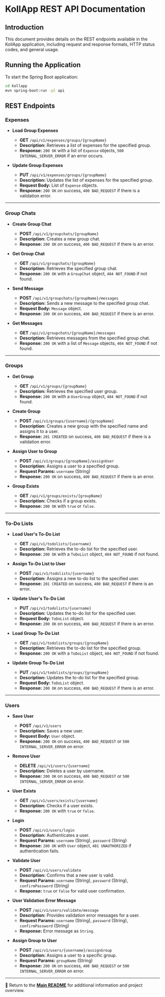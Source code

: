 # KollApp REST API Documentation

## Introduction

This document provides details on the REST endpoints available in the KollApp application, including request and response formats, HTTP status codes, and general usage.

## Running the Application

To start the Spring Boot application:

```sh
cd kollapp
mvn spring-boot:run -pl api
```

## REST Endpoints

### Expenses

- **Load Group Expenses**
  - **GET** `/api/v1/expenses/groups/{groupName}`
  - **Description:** Retrieves a list of expenses for the specified group.
  - **Response:** `200 OK` with a list of `Expense` objects, `500 INTERNAL_SERVER_ERROR` if an error occurs.

- **Update Group Expenses**
  - **PUT** `/api/v1/expenses/groups/{groupName}`
  - **Description:** Updates the list of expenses for the specified group.
  - **Request Body:** List of `Expense` objects.
  - **Response:** `200 OK` on success, `400 BAD_REQUEST` if there is a validation error.

---

### Group Chats

- **Create Group Chat**
  - **POST** `/api/v1/groupchats/{groupName}`
  - **Description:** Creates a new group chat.
  - **Response:** `200 OK` on success, `400 BAD_REQUEST` if there is an error.

- **Get Group Chat**
  - **GET** `/api/v1/groupchats/{groupName}`
  - **Description:** Retrieves the specified group chat.
  - **Response:** `200 OK` with a `GroupChat` object, `404 NOT_FOUND` if not found.

- **Send Message**
  - **POST** `/api/v1/groupchats/{groupName}/messages`
  - **Description:** Sends a new message to the specified group chat.
  - **Request Body:** `Message` object.
  - **Response:** `200 OK` on success, `400 BAD_REQUEST` if there is an error.

- **Get Messages**
  - **GET** `/api/v1/groupchats/{groupName}/messages`
  - **Description:** Retrieves messages from the specified group chat.
  - **Response:** `200 OK` with a list of `Message` objects, `404 NOT_FOUND` if not found.

---

### Groups

- **Get Group**
  - **GET** `/api/v1/groups/{groupName}`
  - **Description:** Retrieves the specified user group.
  - **Response:** `200 OK` with a `UserGroup` object, `404 NOT_FOUND` if not found.

- **Create Group**
  - **POST** `/api/v1/groups/{username}/{groupName}`
  - **Description:** Creates a new group with the specified name and assigns it to a user.
  - **Response:** `201 CREATED` on success, `400 BAD_REQUEST` if there is a validation error.

- **Assign User to Group**
  - **POST** `/api/v1/groups/{groupName}/assignUser`
  - **Description:** Assigns a user to a specified group.
  - **Request Params:** `username` (String)
  - **Response:** `200 OK` on success, `400 BAD_REQUEST` if there is an error.

- **Group Exists**
  - **GET** `/api/v1/groups/exists/{groupName}`
  - **Description:** Checks if a group exists.
  - **Response:** `200 OK` with `true` or `false`.

---

### To-Do Lists

- **Load User's To-Do List**
  - **GET** `/api/v1/todolists/{username}`
  - **Description:** Retrieves the to-do list for the specified user.
  - **Response:** `200 OK` with a `ToDoList` object, `404 NOT_FOUND` if not found.

- **Assign To-Do List to User**
  - **POST** `/api/v1/todolists/{username}`
  - **Description:** Assigns a new to-do list to the specified user.
  - **Response:** `201 CREATED` on success, `400 BAD_REQUEST` if there is an error.

- **Update User's To-Do List**
  - **PUT** `/api/v1/todolists/{username}`
  - **Description:** Updates the to-do list for the specified user.
  - **Request Body:** `ToDoList` object.
  - **Response:** `200 OK` on success, `400 BAD_REQUEST` if there is an error.

- **Load Group To-Do List**
  - **GET** `/api/v1/todolists/groups/{groupName}`
  - **Description:** Retrieves the to-do list for the specified group.
  - **Response:** `200 OK` with a `ToDoList` object, `404 NOT_FOUND` if not found.

- **Update Group To-Do List**
  - **PUT** `/api/v1/todolists/groups/{groupName}`
  - **Description:** Updates the to-do list for the specified group.
  - **Request Body:** `ToDoList` object.
  - **Response:** `200 OK` on success, `400 BAD_REQUEST` if there is an error.

---

### Users

- **Save User**
  - **POST** `/api/v1/users`
  - **Description:** Saves a new user.
  - **Request Body:** `User` object.
  - **Response:** `200 OK` on success, `400 BAD_REQUEST` or `500 INTERNAL_SERVER_ERROR` on error.

- **Remove User**
  - **DELETE** `/api/v1/users/{username}`
  - **Description:** Deletes a user by username.
  - **Response:** `200 OK` on success, `400 BAD_REQUEST` or `500 INTERNAL_SERVER_ERROR` on error.

- **User Exists**
  - **GET** `/api/v1/users/exists/{username}`
  - **Description:** Checks if a user exists.
  - **Response:** `200 OK` with `true` or `false`.

- **Login**
  - **POST** `/api/v1/users/login`
  - **Description:** Authenticates a user.
  - **Request Params:** `username` (String), `password` (String)
  - **Response:** `200 OK` with `User` object, `401 UNAUTHORIZED` if authentication fails.

- **Validate User**
  - **POST** `/api/v1/users/validate`
  - **Description:** Confirms that a new user is valid.
  - **Request Params:** `username` (String), `password` (String), `confirmPassword` (String)
  - **Response:** `true` or `false` for valid user confirmation.

- **User Validation Error Message**
  - **POST** `/api/v1/users/validate/message`
  - **Description:** Provides validation error messages for a user.
  - **Request Params:** `username` (String), `password` (String), `confirmPassword` (String)
  - **Response:** Error message as `String`.

- **Assign Group to User**
  - **POST** `/api/v1/users/{username}/assignGroup`
  - **Description:** Assigns a user to a specific group.
  - **Request Params:** `groupName` (String)
  - **Response:** `200 OK` on success, `400 BAD_REQUEST` or `500 INTERNAL_SERVER_ERROR` on error.

---

📖 Return to the **[Main README](../../readme.md)** for additional information and project overview.

